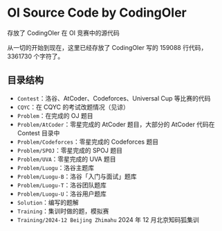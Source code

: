 # OI Source Code by CodingOIer

存放了 CodingOIer 在 OI 竞赛中的源代码

从一切的开始到现在，这里已经存放了 CodingOIer 写的 159088 行代码，3361730 个字符了。

## 目录结构

- `Contest`：洛谷、AtCoder、Codeforces、Universal Cup 等比赛的代码
- `CQYC`：在 CQYC 的考试改题情况（见谅）
- `Problem`：在完成的 OJ 题目
- `Problem/AtCoder`：零星完成的 AtCoder 题目，大部分的 AtCoder 代码在 Contest 目录中
- `Problem/Codeforces`：零星完成的 Codeforces 题目
- `Problem/SPOJ`：零星完成的 SPOJ 题目
- `Problem/UVA`：零星完成的 UVA 题目
- `Problem/Luogu`：洛谷主题库
- `Problem/Luogu-B`：洛谷「入门与面试」题库
- `Problem/Luogu-T`：洛谷团队题库
- `Problem/Luogu-U`：洛谷用户题库
- `Solution`：编写的题解
- `Training`：集训时做的题，模拟赛
- `Training/2024-12 Beijing Zhimahu` 2024 年 12 月北京知码狐集训
